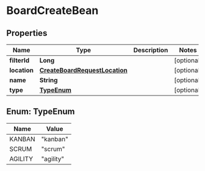

# BoardCreateBean


## Properties

| Name | Type | Description | Notes |
|------------ | ------------- | ------------- | -------------|
|**filterId** | **Long** |  |  [optional] |
|**location** | [**CreateBoardRequestLocation**](CreateBoardRequestLocation.md) |  |  [optional] |
|**name** | **String** |  |  [optional] |
|**type** | [**TypeEnum**](#TypeEnum) |  |  [optional] |



## Enum: TypeEnum

| Name | Value |
|---- | -----|
| KANBAN | &quot;kanban&quot; |
| SCRUM | &quot;scrum&quot; |
| AGILITY | &quot;agility&quot; |




